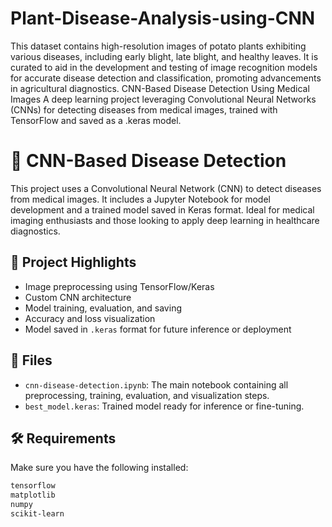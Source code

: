 # Plant-Disease-Analysis-using-CNN
This dataset contains high-resolution images of potato plants exhibiting various diseases, including early blight, late blight, and healthy leaves. It is curated to aid in the development and testing of image recognition models for accurate disease detection and classification, promoting advancements in agricultural diagnostics.
CNN-Based Disease Detection Using Medical Images
A deep learning project leveraging Convolutional Neural Networks (CNNs) for detecting diseases from medical images, trained with TensorFlow and saved as a .keras model.
# 🧠 CNN-Based Disease Detection

This project uses a Convolutional Neural Network (CNN) to detect diseases from medical images. It includes a Jupyter Notebook for model development and a trained model saved in Keras format. Ideal for medical imaging enthusiasts and those looking to apply deep learning in healthcare diagnostics.

## 🧬 Project Highlights

- Image preprocessing using TensorFlow/Keras
- Custom CNN architecture
- Model training, evaluation, and saving
- Accuracy and loss visualization
- Model saved in `.keras` format for future inference or deployment

## 📁 Files

- `cnn-disease-detection.ipynb`: The main notebook containing all preprocessing, training, evaluation, and visualization steps.
- `best_model.keras`: Trained model ready for inference or fine-tuning.

## 🛠️ Requirements

Make sure you have the following installed:

```bash
tensorflow
matplotlib
numpy
scikit-learn

